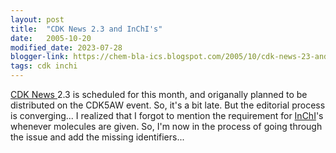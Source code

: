 ```yaml
---
layout: post
title:  "CDK News 2.3 and InChI's"
date:   2005-10-20
modified_date: 2023-07-28
blogger-link: https://chem-bla-ics.blogspot.com/2005/10/cdk-news-23-and-inchis.html
tags: cdk inchi
---
```


[CDK News <i class="fa-solid fa-recycle fa-xs"></i>](https://sourceforge.net/projects/cdk/files/CDK%20News/) 2.3 is scheduled for this month, and origanally
planned to be distributed on the CDK5AW event. So, it's a bit late. But the editorial process is converging... I realized that
I forgot to mention the requirement for [InChI](http://www.iupac.org/inchi/)'s whenever molecules are given. So,
I'm now in the process of going through the issue and add the missing identifiers...

